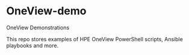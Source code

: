 # OneView-demo
OneView Demonstrations

This repo stores examples of HPE OneView PowerShell scripts, Ansible playbooks and more.


